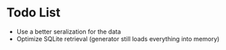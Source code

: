 Todo List
=========

  - Use a better seralization for the data
  - Optimize SQLite retrieval (generator still loads everything into memory)
